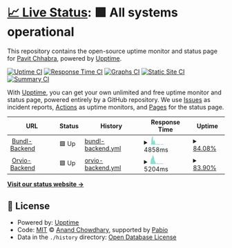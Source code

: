 # [📈 Live Status](https://theSoberSobber.github.io/bundl-healthcheck): <!--live status--> **🟩 All systems operational**

This repository contains the open-source uptime monitor and status page for [Pavit Chhabra](theSoberSobber.github.io/theSoberSobber), powered by [Upptime](https://github.com/upptime/upptime).

[![Uptime CI](https://github.com/theSoberSobber/bundl-healthcheck/workflows/Uptime%20CI/badge.svg)](https://github.com/theSoberSobber/bundl-healthcheck/actions?query=workflow%3A%22Uptime+CI%22)
[![Response Time CI](https://github.com/theSoberSobber/bundl-healthcheck/workflows/Response%20Time%20CI/badge.svg)](https://github.com/theSoberSobber/bundl-healthcheck/actions?query=workflow%3A%22Response+Time+CI%22)
[![Graphs CI](https://github.com/theSoberSobber/bundl-healthcheck/workflows/Graphs%20CI/badge.svg)](https://github.com/theSoberSobber/bundl-healthcheck/actions?query=workflow%3A%22Graphs+CI%22)
[![Static Site CI](https://github.com/theSoberSobber/bundl-healthcheck/workflows/Static%20Site%20CI/badge.svg)](https://github.com/theSoberSobber/bundl-healthcheck/actions?query=workflow%3A%22Static+Site+CI%22)
[![Summary CI](https://github.com/theSoberSobber/bundl-healthcheck/workflows/Summary%20CI/badge.svg)](https://github.com/theSoberSobber/bundl-healthcheck/actions?query=workflow%3A%22Summary+CI%22)

With [Upptime](https://upptime.js.org), you can get your own unlimited and free uptime monitor and status page, powered entirely by a GitHub repository. We use [Issues](https://github.com/theSoberSobber/bundl-healthcheck/issues) as incident reports, [Actions](https://github.com/theSoberSobber/bundl-healthcheck/actions) as uptime monitors, and [Pages](https://theSoberSobber.github.io/bundl-healthcheck) for the status page.

<!--start: status pages-->
<!-- This summary is generated by Upptime (https://github.com/upptime/upptime) -->
<!-- Do not edit this manually, your changes will be overwritten -->
<!-- prettier-ignore -->
| URL | Status | History | Response Time | Uptime |
| --- | ------ | ------- | ------------- | ------ |
| <img alt="" src="https://icons.duckduckgo.com/ip3/backend-bundl.1110777.xyz.ico" height="13"> [Bundl-Backend](https://backend-bundl.1110777.xyz/health) | 🟩 Up | [bundl-backend.yml](https://github.com/theSoberSobber/bundl-healthcheck/commits/HEAD/history/bundl-backend.yml) | <details><summary><img alt="Response time graph" src="./graphs/bundl-backend/response-time-week.png" height="20"> 4858ms</summary><br><a href="https://theSoberSobber.github.io/bundl-healthcheck/history/bundl-backend"><img alt="Response time 1611" src="https://img.shields.io/endpoint?url=https%3A%2F%2Fraw.githubusercontent.com%2FtheSoberSobber%2Fbundl-healthcheck%2FHEAD%2Fapi%2Fbundl-backend%2Fresponse-time.json"></a><br><a href="https://theSoberSobber.github.io/bundl-healthcheck/history/bundl-backend"><img alt="24-hour response time 821" src="https://img.shields.io/endpoint?url=https%3A%2F%2Fraw.githubusercontent.com%2FtheSoberSobber%2Fbundl-healthcheck%2FHEAD%2Fapi%2Fbundl-backend%2Fresponse-time-day.json"></a><br><a href="https://theSoberSobber.github.io/bundl-healthcheck/history/bundl-backend"><img alt="7-day response time 4858" src="https://img.shields.io/endpoint?url=https%3A%2F%2Fraw.githubusercontent.com%2FtheSoberSobber%2Fbundl-healthcheck%2FHEAD%2Fapi%2Fbundl-backend%2Fresponse-time-week.json"></a><br><a href="https://theSoberSobber.github.io/bundl-healthcheck/history/bundl-backend"><img alt="30-day response time 2835" src="https://img.shields.io/endpoint?url=https%3A%2F%2Fraw.githubusercontent.com%2FtheSoberSobber%2Fbundl-healthcheck%2FHEAD%2Fapi%2Fbundl-backend%2Fresponse-time-month.json"></a><br><a href="https://theSoberSobber.github.io/bundl-healthcheck/history/bundl-backend"><img alt="1-year response time 1611" src="https://img.shields.io/endpoint?url=https%3A%2F%2Fraw.githubusercontent.com%2FtheSoberSobber%2Fbundl-healthcheck%2FHEAD%2Fapi%2Fbundl-backend%2Fresponse-time-year.json"></a></details> | <details><summary><a href="https://theSoberSobber.github.io/bundl-healthcheck/history/bundl-backend">84.08%</a></summary><a href="https://theSoberSobber.github.io/bundl-healthcheck/history/bundl-backend"><img alt="All-time uptime 32.92%" src="https://img.shields.io/endpoint?url=https%3A%2F%2Fraw.githubusercontent.com%2FtheSoberSobber%2Fbundl-healthcheck%2FHEAD%2Fapi%2Fbundl-backend%2Fuptime.json"></a><br><a href="https://theSoberSobber.github.io/bundl-healthcheck/history/bundl-backend"><img alt="24-hour uptime 100.00%" src="https://img.shields.io/endpoint?url=https%3A%2F%2Fraw.githubusercontent.com%2FtheSoberSobber%2Fbundl-healthcheck%2FHEAD%2Fapi%2Fbundl-backend%2Fuptime-day.json"></a><br><a href="https://theSoberSobber.github.io/bundl-healthcheck/history/bundl-backend"><img alt="7-day uptime 84.08%" src="https://img.shields.io/endpoint?url=https%3A%2F%2Fraw.githubusercontent.com%2FtheSoberSobber%2Fbundl-healthcheck%2FHEAD%2Fapi%2Fbundl-backend%2Fuptime-week.json"></a><br><a href="https://theSoberSobber.github.io/bundl-healthcheck/history/bundl-backend"><img alt="30-day uptime 23.05%" src="https://img.shields.io/endpoint?url=https%3A%2F%2Fraw.githubusercontent.com%2FtheSoberSobber%2Fbundl-healthcheck%2FHEAD%2Fapi%2Fbundl-backend%2Fuptime-month.json"></a><br><a href="https://theSoberSobber.github.io/bundl-healthcheck/history/bundl-backend"><img alt="1-year uptime 32.92%" src="https://img.shields.io/endpoint?url=https%3A%2F%2Fraw.githubusercontent.com%2FtheSoberSobber%2Fbundl-healthcheck%2FHEAD%2Fapi%2Fbundl-backend%2Fuptime-year.json"></a></details>
| <img alt="" src="https://icons.duckduckgo.com/ip3/backend-orvio.1110777.xyz.ico" height="13"> [Orvio-Backend](https://backend-orvio.1110777.xyz) | 🟩 Up | [orvio-backend.yml](https://github.com/theSoberSobber/bundl-healthcheck/commits/HEAD/history/orvio-backend.yml) | <details><summary><img alt="Response time graph" src="./graphs/orvio-backend/response-time-week.png" height="20"> 5204ms</summary><br><a href="https://theSoberSobber.github.io/bundl-healthcheck/history/orvio-backend"><img alt="Response time 1149" src="https://img.shields.io/endpoint?url=https%3A%2F%2Fraw.githubusercontent.com%2FtheSoberSobber%2Fbundl-healthcheck%2FHEAD%2Fapi%2Forvio-backend%2Fresponse-time.json"></a><br><a href="https://theSoberSobber.github.io/bundl-healthcheck/history/orvio-backend"><img alt="24-hour response time 827" src="https://img.shields.io/endpoint?url=https%3A%2F%2Fraw.githubusercontent.com%2FtheSoberSobber%2Fbundl-healthcheck%2FHEAD%2Fapi%2Forvio-backend%2Fresponse-time-day.json"></a><br><a href="https://theSoberSobber.github.io/bundl-healthcheck/history/orvio-backend"><img alt="7-day response time 5204" src="https://img.shields.io/endpoint?url=https%3A%2F%2Fraw.githubusercontent.com%2FtheSoberSobber%2Fbundl-healthcheck%2FHEAD%2Fapi%2Forvio-backend%2Fresponse-time-week.json"></a><br><a href="https://theSoberSobber.github.io/bundl-healthcheck/history/orvio-backend"><img alt="30-day response time 2125" src="https://img.shields.io/endpoint?url=https%3A%2F%2Fraw.githubusercontent.com%2FtheSoberSobber%2Fbundl-healthcheck%2FHEAD%2Fapi%2Forvio-backend%2Fresponse-time-month.json"></a><br><a href="https://theSoberSobber.github.io/bundl-healthcheck/history/orvio-backend"><img alt="1-year response time 1149" src="https://img.shields.io/endpoint?url=https%3A%2F%2Fraw.githubusercontent.com%2FtheSoberSobber%2Fbundl-healthcheck%2FHEAD%2Fapi%2Forvio-backend%2Fresponse-time-year.json"></a></details> | <details><summary><a href="https://theSoberSobber.github.io/bundl-healthcheck/history/orvio-backend">83.90%</a></summary><a href="https://theSoberSobber.github.io/bundl-healthcheck/history/orvio-backend"><img alt="All-time uptime 33.04%" src="https://img.shields.io/endpoint?url=https%3A%2F%2Fraw.githubusercontent.com%2FtheSoberSobber%2Fbundl-healthcheck%2FHEAD%2Fapi%2Forvio-backend%2Fuptime.json"></a><br><a href="https://theSoberSobber.github.io/bundl-healthcheck/history/orvio-backend"><img alt="24-hour uptime 100.00%" src="https://img.shields.io/endpoint?url=https%3A%2F%2Fraw.githubusercontent.com%2FtheSoberSobber%2Fbundl-healthcheck%2FHEAD%2Fapi%2Forvio-backend%2Fuptime-day.json"></a><br><a href="https://theSoberSobber.github.io/bundl-healthcheck/history/orvio-backend"><img alt="7-day uptime 83.90%" src="https://img.shields.io/endpoint?url=https%3A%2F%2Fraw.githubusercontent.com%2FtheSoberSobber%2Fbundl-healthcheck%2FHEAD%2Fapi%2Forvio-backend%2Fuptime-week.json"></a><br><a href="https://theSoberSobber.github.io/bundl-healthcheck/history/orvio-backend"><img alt="30-day uptime 23.12%" src="https://img.shields.io/endpoint?url=https%3A%2F%2Fraw.githubusercontent.com%2FtheSoberSobber%2Fbundl-healthcheck%2FHEAD%2Fapi%2Forvio-backend%2Fuptime-month.json"></a><br><a href="https://theSoberSobber.github.io/bundl-healthcheck/history/orvio-backend"><img alt="1-year uptime 33.04%" src="https://img.shields.io/endpoint?url=https%3A%2F%2Fraw.githubusercontent.com%2FtheSoberSobber%2Fbundl-healthcheck%2FHEAD%2Fapi%2Forvio-backend%2Fuptime-year.json"></a></details>

<!--end: status pages-->

[**Visit our status website →**](https://theSoberSobber.github.io/bundl-healthcheck)

## 📄 License

- Powered by: [Upptime](https://github.com/upptime/upptime)
- Code: [MIT](./LICENSE) © [Anand Chowdhary](https://anandchowdhary.com), supported by [Pabio](https://pabio.com)
- Data in the `./history` directory: [Open Database License](https://opendatacommons.org/licenses/odbl/1-0/)
